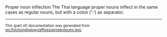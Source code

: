 Proper noun inflection
The Thai language proper nouns inflect in the same cases as regular
nouns, but with a colon (':') as separator.

* * *

<small>This (part of) documentation was generated from [src/fst/morphology/affixes/propernouns.lexc](https://github.com/giellalt/lang-tha/blob/main/src/fst/morphology/affixes/propernouns.lexc)</small>
